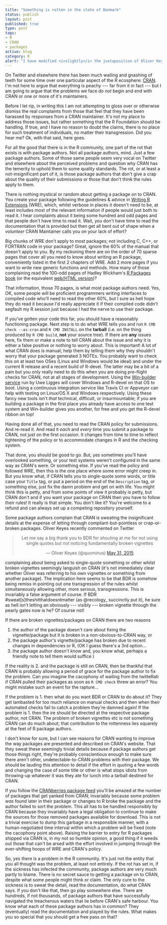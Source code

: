 ```yaml
--- 
title: "Something is rotten in the state of Denmark"
status: publish
layout: post
published: true
type: post
tags:
- R
- CRAN
- packages
active: blog
category: R
alert: "I have modified <i>slightly</i> the juxtaposition of Oliver Keyes' tweet and the subsequent comments about broken vignettes (and expanded it to packages to further distance this from the tweet). It was not my intention to link Oliver, via his tweet, with poor packagers. I only used the tweet to exemplify a common complaint I hear."
---
```


On Twitter and elsewhere there has been much wailing and gnashing of teeth for some time over one particular aspect of the R ecosphere: [CRAN](http://cran.r-project.org/). I'm not here to argue that everything is peachy --- far from it in fact --- but I am going to argue that the problems we face *do not* begin and end with CRAN or one or more of it's maintainers.

Before I let rip, in writing this I am not attempting to gloss over or otherwise dismiss the real complaints from those that feel that they have been harassed by responses from a CRAN maintainer. It's not my place to address those issues, but rather something that the R Foundation should be handling. If true, and I have no reason to doubt the claims, there is no place for such treatment of individuals, no matter their transgression. Did you hear me? Ok, with that said, here goes.

For all the good that there is in the R community, one part of the rot that exists is with package authors. Not all package authors, mind. Just a few package authors. Some of those same people seem very vocal on Twitter and elsewhere about the perceived problems and question why CRAN has the temerity to uphold them to some quality standards. The rot, or at least a not-insignificant part of it, is those package authors that don't give a crap about the quality of their submissions or those that don't think the rules apply to them.

There is nothing mystical or random about getting a package on to CRAN. You create your package following the guidelines & advice in [Writing R Extensions](http://cran.r-project.org/doc/manuals/r-patched/R-exts.html) (WRE), which, whilst verbose in places it doesn't need to be, at least includes most of the relevant information if people would just both to read it. I hear complaints about it being some hundred and odd pages and that people don't have time to read it. Wait, you don't have time to read the documentation that is provided but then get all bent out of shape when a *volunteer* CRAN Maintainer calls you on your lack of effort?

Big chunks of WRE don't apply to most packages; not including C, C++, or FORTRAN code in your package? Great, ignore the 60% of the manual that doesn't apply to you. By my reckoning there are on the order of 70 sparse pages that cover all you need to know about writing an R package, conveniently listed in the first 2 chapters of WRE. Add 2 more pages if you want to write new generic functions and methods. How many of those complaining read the 100-odd pages of Hadley Wickham's [R Packages book](http://shop.oreilly.com/product/0636920034421.do) (or the equivalent [web/HTML version](http://r-pkgs.had.co.nz/))?

That information, those 70 pages, is what most package authors need. Yes, OK, some people will be proficient programmers writing interfaces to compiled code who'll need to read the other 60%, but I sure as hell hope they do read it because I'd really appreciate it if their compiled code didn't segfault my R session just because I had the nerve to use their package.

If you've gotten your code this far, you should have a reasonably functioning package. Next step is to do what WRE tells you and run `R CMD check --as-cran` and `R CMD INSTALL` on the **tarball** (i.e. on the thing produced by `R CMD build`, **not** your source tree). If there are **any** issues here, fix them or make a note to tell CRAN about the issue and why it is either a false positive or nothing to worry about. This is important! A lot of what CRAN does is manual; help them by telling them why they shouldn't worry that your package generated 3 NOTEs. You probably want to check this on at least two OSes (Linux and Windows would be ideal) and under the current R release and a recent build of R-devel. The latter may be a bit of a pain but you only really need to do this when you are doing pre-flight checks for CRAN, not at all stages of development. Using the [Win-builder service](http://win-builder.r-project.org/) run by Uwe Ligges will cover Windows and R-devel on that OS to boot. Using a continuous integration service like Travis CI or Appveyor can help with testing on Linux/OS X and Windows respectively. Using these fancy new tools isn't *that* technical, difficult, or insurmountable; if you are building a package in the first place you already have access to one test system and Win-builder gives you another, for free and you get the R-devel ribbon on top! 

Having done all of that, you need to read the CRAN policy for submissions. And re-read it. And read it *each* and *every* time you submit a package to CRAN, not just on the first occasion. It changes from time to time to reflect tightening of the policy or to accommodate changes in R and the checking system.

That done, you should be good to go. But, yes sometimes you'll have overlooked something, or your test systems weren't configured in the same way as CRAN's were. Or something else. If you've read the policy and followed WRE, then this is the one place where some error might creep in. But you know what, if CRAN tells you to single-quote some words, or title case your `Title` tag, or put a period on the end of the `Description` tag, or something else, just fix the damn problem and get on with life. You might think this is petty, and from some points of view it probably is petty, but CRAN don't and if you want your package on CRAN then you have to follow their rules! It really is that simple. You don't like it? You're welcome to a refund and can always set up a competing repository yourself.

Some package authors complain that CRAN is sweating the insignificant details at the expense of letting through compliant-but-pointless or crap-or-broken packages. Oliver Keyes recently commented on Twitter

<blockquote class="twitter-tweet" lang="en" align="center"><p lang="en" dir="ltr">Let me say a big thank you to BDR for shouting at me for not using single quotes but not noticing fundamentally broken vignettes</p>&mdash; Oliver Keyes (@quominus) <a href="https://twitter.com/quominus/status/605025216222265344">May 31, 2015</a></blockquote>
<script async src="//platform.twitter.com/widgets.js" charset="utf-8"></script>

complaining about being asked to single-quote something or other whilst broken vignettes seemingly languish on CRAN (it's not immediately clear whether Oliver was referring to his own vignettes or something from another package). The implication here seems to be that BDR is somehow being remiss in pointing out one transgression of the rules whilst simultaneously allowing other, more serious, transgressions. This is invariably a false argument of course. If BDR #sweat[s]theshitthatdoesntmatter (as @recology_ succinctly put it), he sure as hell isn't letting an obviously --- visibly --- broken vignette through the pearly gates now is he? Of course not!

If there are broken vignettes/packages on CRAN there are two reasons

 1. the author of the package doesn't care about fixing the vignette/package but it is broken in a non-obvious-to-CRAN way, or
 2. the package author's vignette/package has broken due to recent changes in dependencies or R, (OK I guess there's a 3rd option...
 3. the package author doesn't know and, you know what, perhaps a friendly note to tell them would suffice )

If the reality is 2. and the package is still on CRAN, then be thankful that CRAN is probably allowing a period of grace for the package author to fix the problem. Can you imagine the cacophony of wailing from the twitteRati if CRAN pulled their packages as soon as `R CMD check` threw an error? You might mistake such an event for the rapture...

If the problem is 1. then what do you want BDR or CRAN to do about it? They get lambasted for too much reliance on manual checks and then when their automated checks fail to catch a problem they're damned again! If the problem is 1. then the ire should be directed at the respective package author, not CRAN. The problem of broken vignettes etc is not something CRAN can do much about; that contribution to the rottenness lies squarely at the feet of R package authors.

I don't know for sure, but I can see reasons for CRAN wanting to improve the way packages are presented and described on CRAN's website. That they sweat these seemingly trivial details because if package authors get those things right, they're probably conscientious enough to make sure there aren't other, undetectable-to-CRAN problems with their package.  We should be lauding this attention to detail if the effort in quoting a few words and changing the case of some title or other is what stops idiots from throwing-up whatever it was they ate for lunch into a tarball destined for CRAN.

If you follow the [CRANberries package feed](http://dirk.eddelbuettel.com/cranberries/) you'll be amazed at the number of packages that get yanked from CRAN; invariably because some problem *was* found later in their package or changes to R broke the package and the author failed to sort the problem. This all has to be handled responsibly by CRAN because they invariably have a legal obligation to continue to make the sources for those removed packages available for download. This is not a trivial exercise to dump this garbage in a responsible manner, with a human-negotiated time interval within which a problem will be fixed (note the cacophony point above). Raising the barrier to entry for R packages shipped via CRAN is, in my not so humble opinion, a good thing if it weeds out those that can't be arsed with the effort involved in jumping through the ever-shifting hoops of WRE and CRAN's policy.

So, yes there is a problem in the R community. It's just not the entity that you all thought was the problem, at least not entirely. If the rot has set in, if the sickness has infected the community, package authors are very much partly to blame. There is no secret sauce to getting a package on to CRAN, despite what some people might think or claim. The only cure to the sickness is to sweat the detail, read the documentation, do what CRAN says. If you don't like that, then go play somewhere else. There are hundreds, if not thousands, of package authors that have successfully navigated the treacherous waters that lie before CRAN's safe harbour. You know what each of these package authors has in common? They (eventually) read the documentation and played by the rules. What makes you so special that you should get a free pass on that?
